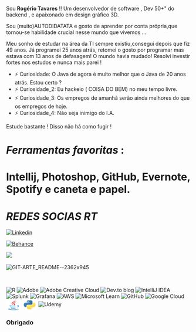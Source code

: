 
Sou **Rogério Tavares** !! Um desenvolvedor de software ,  Dev 50+" do backend , e apaixonado em  design gráfico 3D.

Sou (muito)AUTODIDATATA e gosto  de aprender por conta própria,que tornou-se habilidade crucial nesse mundo que vivemos ...

Meu sonho de estudar na área da TI sempre existiu,consegui depois  que fiz 49 anos.
Já programei 25 anos atrás, retomei o gosto por programar mas estava com 13 anos de defasagem! 
O mundo havia mudado!
Resolvi investir fortes nos estudos e nunca mais parei !

- ⚡ Curiosidade: O Java de agora é muito melhor que o Java de 20 anos atrás. Estou certo ?
- ⚡ Curiosidade_2: Eu hackeio ( COISA DO BEM) no meu tempo livre.
- ⚡ Curiosidade_3: Os empregos de amanhã serão ainda melhores do que os empregos de hoje.
- ⚡ Curiosidade_4: Não seja inimigo do I.A.


Estude bastante ! Disso não há como fugir !



# *Ferramentas favoritas* :
# Intellij, Photoshop, GitHub, Evernote, Spotify  e caneta e papel. 

# *REDES SOCIAS RT*

</a>


[![Linkedin](https://img.shields.io/badge/LinkedIn-0077B5?style=for-the-badge&logo=linkedin&logoColor=white)](https://www.linkedin.com/in/rogtavares/)

[![Behance](https://img.shields.io/badge/Behance-1769ff?style=for-the-badge&logo=behance&logoColor=white)](https://www.behance.net/getavares) 

<a href="https://instagram.com/rogtavares" target="_blank"><img src="https://img.shields.io/badge/-Instagram-%23E4405F?style=for-the-badge&logo=instagram&logoColor=white" target="_blank"></a>



</div>


![GIT-ARTE_README--2362x945](https://user-images.githubusercontent.com/91990479/229309927-6cc8681d-e593-452e-81f3-4fac91985d9f.jpg)


<div dir="auto"><br>


![R](https://img.shields.io/badge/r-%23276DC3.svg?style=for-the-badge&logo=r&logoColor=white)
![Adobe](https://img.shields.io/badge/adobe-%23FF0000.svg?style=for-the-badge&logo=adobe&logoColor=white)
![Adobe Creative Cloud](https://img.shields.io/badge/Adobe%20Creative%20Cloud-DA1F26.svg?style=for-the-badge&logo=Adobe%20Creative%20Cloud&logoColor=white)
![Dev.to blog](https://img.shields.io/badge/dev.to-0A0A0A?style=for-the-badge&logo=dev.to&logoColor=white)
![IntelliJ IDEA](https://img.shields.io/badge/IntelliJIDEA-000000.svg?style=for-the-badge&logo=intellij-idea&logoColor=white)
![Splunk](https://img.shields.io/badge/splunk-%23000000.svg?style=for-the-badge&logo=splunk&logoColor=white)
![Grafana](https://img.shields.io/badge/grafana-%23F46800.svg?style=for-the-badge&logo=grafana&logoColor=white)
![AWS](https://img.shields.io/badge/AWS-%23FF9900.svg?style=for-the-badge&logo=amazon-aws&logoColor=white)
![Microsoft Learn](https://img.shields.io/badge/Microsoft_Learn-258ffa?style=for-the-badge&logo=microsoft&logoColor=white)
![GitHub](https://img.shields.io/badge/github-%23121011.svg?style=for-the-badge&logo=github&logoColor=white)
![Google Cloud](https://img.shields.io/badge/GoogleCloud-%234285F4.svg?style=for-the-badge&logo=google-cloud&logoColor=white)
   <img align="center" alt="RT-Java" height="30" width="40" src="https://raw.githubusercontent.com/devicons/devicon/master/icons/java/java-original.svg">
  <img align="center" alt="RT-Python" height="30" width="40" src="https://raw.githubusercontent.com/devicons/devicon/master/icons/python/python-original.svg">
![Udemy](https://img.shields.io/badge/Udemy-A435F0?style=for-the-badge&logo=Udemy&logoColor=white)


###  Obrigado

